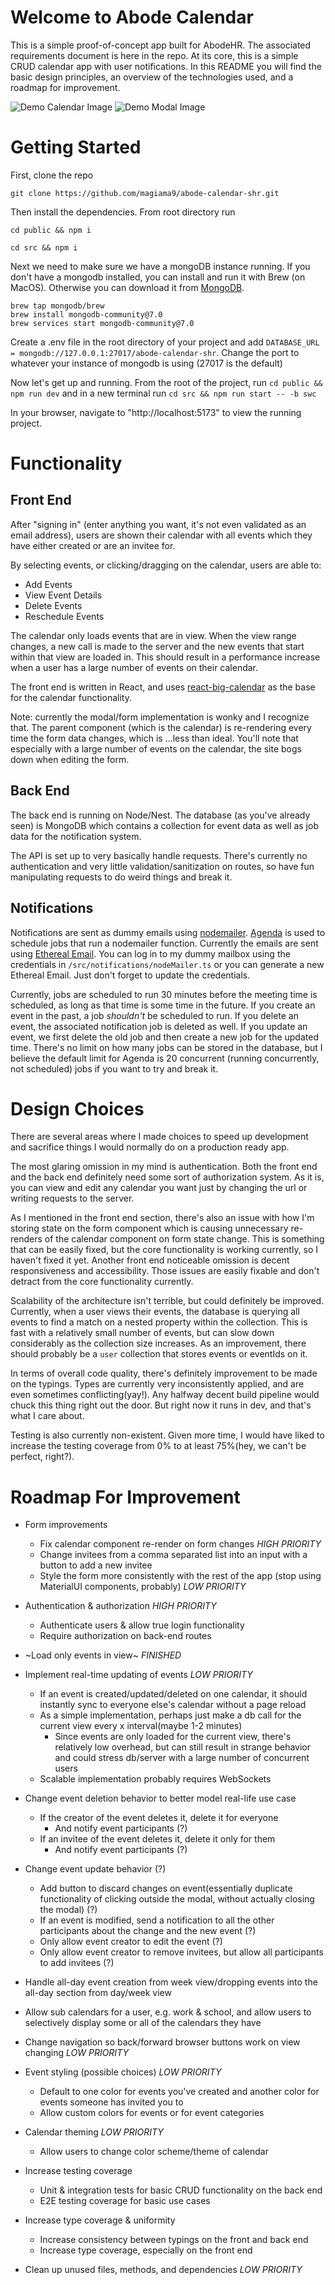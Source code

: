 # Welcome to Abode Calendar

This is a simple proof-of-concept app built for AbodeHR. The associated requirements document is here in the repo. At its core, this is a simple CRUD calendar app with user notifications. In this README you will find the basic design principles, an overview of the technologies used, and a roadmap for improvement.

![Demo Calendar Image](https://github.com/magiama9/abode-calendar-shr/blob/master/documents/abode-calendar-shr-demo-styled.png)
![Demo Modal Image](https://github.com/magiama9/abode-calendar-shr/blob/master/documents/abode-calendar-shr-demo-styled-modal.png)

# Getting Started

First, clone the repo

```
git clone https://github.com/magiama9/abode-calendar-shr.git
```

Then install the dependencies. From root directory run

```
cd public && npm i
```

```
cd src && npm i
```

Next we need to make sure we have a mongoDB instance running. If you don't have a mongodb installed, you can install and run it with Brew (on MacOS). Otherwise you can download it from [MongoDB](https://www.mongodb.com/docs/manual/installation/).

```
brew tap mongodb/brew
brew install mongodb-community@7.0
brew services start mongodb-community@7.0
```

Create a .env file in the root directory of your project and add `DATABASE_URL = mongodb://127.0.0.1:27017/abode-calendar-shr`. Change the port to whatever your instance of mongodb is using (27017 is the default)

Now let's get up and running. From the root of the project, run `cd public && npm run dev` and in a new terminal run `cd src && npm run start -- -b swc`

In your browser, navigate to "http://localhost:5173" to view the running project.

# Functionality

## Front End

After "signing in" (enter anything you want, it's not even validated as an email address), users are shown their calendar with all events which they have either created or are an invitee for.

By selecting events, or clicking/dragging on the calendar, users are able to:

- Add Events
- View Event Details
- Delete Events
- Reschedule Events

The calendar only loads events that are in view. When the view range changes, a new call is made to the server and the new events that start within that view are loaded in. This should result in a performance increase when a user has a large number of events on their calendar.

The front end is written in React, and uses [react-big-calendar](https://github.com/jquense/react-big-calendar) as the base for the calendar functionality.

Note: currently the modal/form implementation is wonky and I recognize that. The parent component (which is the calendar) is re-rendering every time the form data changes, which is ...less than ideal. You'll note that especially with a large number of events on the calendar, the site bogs down when editing the form.

## Back End

The back end is running on Node/Nest. The database (as you've already seen) is MongoDB which contains a collection for event data as well as job data for the notification system.

The API is set up to very basically handle requests. There's currently no authentication and very little validation/sanitization on routes, so have fun manipulating requests to do weird things and break it.

## Notifications

Notifications are sent as dummy emails using [nodemailer](https://nodemailer.com/). [Agenda](https://github.com/agenda/agenda) is used to schedule jobs that run a nodemailer function. Currently the emails are sent using [Ethereal Email](https://ethereal.email/). You can log in to my dummy mailbox using the credentials in `/src/notifications/nodeMailer.ts` or you can generate a new Ethereal Email. Just don't forget to update the credentials.

Currently, jobs are scheduled to run 30 minutes before the meeting time is scheduled, as long as that time is some time in the future. If you create an event in the past, a job _shouldn't_ be scheduled to run. If you delete an event, the associated notification job is deleted as well. If you update an event, we first delete the old job and then create a new job for the updated time. There's no limit on how many jobs can be stored in the database, but I believe the default limit for Agenda is 20 concurrent (running concurrently, not scheduled) jobs if you want to try and break it.

# Design Choices

There are several areas where I made choices to speed up development and sacrifice things I would normally do on a production ready app.

The most glaring omission in my mind is authentication. Both the front end and the back end definitely need some sort of authorization system. As it is, you can view and edit any calendar you want just by changing the url or writing requests to the server.

As I mentioned in the front end section, there's also an issue with how I'm storing state on the form component which is causing unnecessary re-renders of the calendar component on form state change. This is something that can be easily fixed, but the core functionality is working currently, so I haven't fixed it yet. Another front end noticeable omission is decent responsiveness and accessibility. Those issues are easily fixable and don't detract from the core functionality currently.

Scalability of the architecture isn't terrible, but could definitely be improved. Currently, when a user views their events, the database is querying all events to find a match on a nested property within the collection. This is fast with a relatively small number of events, but can slow down considerably as the collection size increases. As an improvement, there should probably be a `user` collection that stores events or eventIds on it.

In terms of overall code quality, there's definitely improvement to be made on the typings. Types are currently very inconsistently applied, and are even sometimes conflicting(yay!). Any halfway decent build pipeline would chuck this thing right out the door. But right now it runs in dev, and that's what I care about.

Testing is also currently non-existent. Given more time, I would have liked to increase the testing coverage from 0% to at least 75%(hey, we can't be perfect, right?).

# Roadmap For Improvement

- Form improvements
    - Fix calendar component re-render on form changes _HIGH PRIORITY_
    - Change invitees from a comma separated list into an input with a button to add a new invitee
    - Style the form more consistently with the rest of the app (stop using MaterialUI components, probably) _LOW PRIORITY_

- Authentication & authorization _HIGH PRIORITY_
  - Authenticate users & allow true login functionality
  - Require authorization on back-end routes

- ~Load only events in view~ _FINISHED_

- Implement real-time updating of events _LOW PRIORITY_
    - If an event is created/updated/deleted on one calendar, it should instantly sync to everyone else's calendar without a page reload
    - As a simple implementation, perhaps just make a db call for the current view every x interval(maybe 1-2 minutes)
        - Since events are only loaded for the current view, there's relatively low overhead, but can still result in strange behavior and could stress db/server with a large number of concurrent users
    - Scalable implementation probably requires WebSockets

- Change event deletion behavior to better model real-life use case
  - If the creator of the event deletes it, delete it for everyone
    - And notify event participants (?)
  - If an invitee of the event deletes it, delete it only for them
    - And notify event participants (?)

- Change event update behavior (?)
  - Add button to discard changes on event(essentially duplicate functionality of clicking outside the modal, without actually closing the modal) (?)
  - If an event is modified, send a notification to all the other participants about the change and the new event (?)
  - Only allow event creator to edit the event (?)
  - Only allow event creator to remove invitees, but allow all participants to add invitees (?)

- Handle all-day event creation from week view/dropping events into the all-day section from day/week view

- Allow sub calendars for a user, e.g. work & school, and allow users to selectively display some or all of the calendars they have

- Change navigation so back/forward browser buttons work on view changing _LOW PRIORITY_

- Event styling (possible choices) _LOW PRIORITY_
  - Default to one color for events you've created and another color for events someone has invited you to
  - Allow custom colors for events or for event categories

- Calendar theming _LOW PRIORITY_
  - Allow users to change color scheme/theme of calendar

- Increase testing coverage
  - Unit & integration tests for basic CRUD functionality on the back end
  - E2E testing coverage for basic use cases

- Increase type coverage & uniformity
  - Increase consistency between typings on the front and back end
  - Increase type coverage, especially on the front end

- Clean up unused files, methods, and dependencies _LOW PRIORITY_
